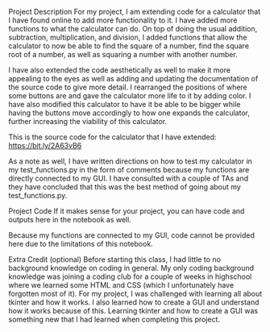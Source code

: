 
Project Description
For my project, I am extending code for a calculator that I have found online to add more functionality to it. I have added more functions to what the calculator can do. On top of doing the usual addition, subtraction, multiplication, and division, I added functions that allow the calculator to now be able to find the square of a number, find the square root of a number, as well as squaring a number with another number.

I have also extended the code aesthetically as well to make it more appealing to the eyes as well as adding and updating the documentation of the source code to give more detail. I rearranged the positions of where some buttons are and gave the calculator more life to it by adding color. I have also modified this calculator to have it be able to be bigger while having the buttons move accordingly to how one expands the calculator, further increasing the viability of this calculator.

This is the source code for the calculator that I have extended: https://bit.ly/2A63vB6

As a note as well, I have written directions on how to test my calculator in my test_functions.py in the form of comments because my functions are directly connected to my GUI. I have consulted with a couple of TAs and they have concluded that this was the best method of going about my test_functions.py.

Project Code
If it makes sense for your project, you can have code and outputs here in the notebook as well.

Because my functions are connected to my GUI, code cannot be provided here due to the limitations of this notebook.

Extra Credit (optional)
Before starting this class, I had little to no background knowledge on coding in general. My only coding background knowledge was joining a coding club for a couple of weeks in highschool where we learned some HTML and CSS (which I unfortunately have forgotten most of it). For my project, I was challenged with learning all about tkinter and how it works. I also learned how to create a GUI and understand how it works because of this. Learning tkinter and how to create a GUI was something new that I had learned when completing this project.
